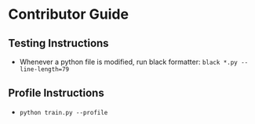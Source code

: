 # Contributor Guide

## Testing Instructions

- Whenever a python file is modified, run black formatter: `black *.py --line-length=79`

## Profile Instructions

- `python train.py --profile`
